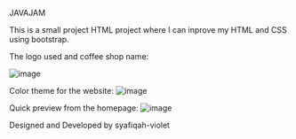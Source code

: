 JAVAJAM

This is a small project HTML project where I can inprove my HTML and CSS using bootstrap. 

The logo used and coffee shop name:

![image](https://user-images.githubusercontent.com/65660410/194367635-9af5f5d2-689a-473f-bff6-b5fdef4ac6a0.png)

Color theme for the website:
![image](https://user-images.githubusercontent.com/65660410/194368732-145873c2-3e8a-49cd-b1c2-fdf3d71d9bc1.png)


Quick preview from the homepage:
![image](https://user-images.githubusercontent.com/65660410/194362731-86726a7d-dbb7-48ae-8b4b-a931e8e98d25.png)


Designed and Developed by syafiqah-violet
